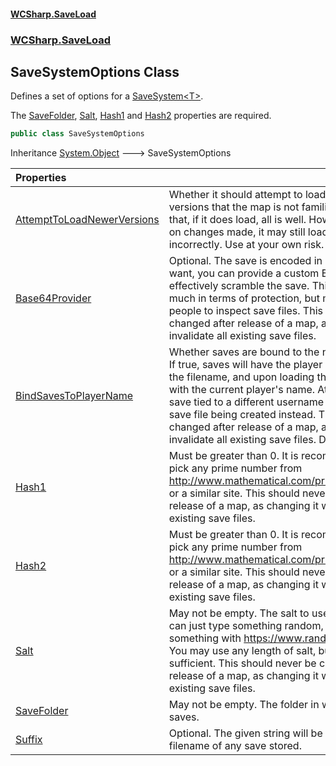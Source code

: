 #### [WCSharp\.SaveLoad](README.md 'README')
### [WCSharp\.SaveLoad](WCSharp.SaveLoad.md 'WCSharp\.SaveLoad')

## SaveSystemOptions Class

Defines a set of options for a [SaveSystem&lt;T&gt;](WCSharp.SaveLoad.SaveSystem_T_.md 'WCSharp\.SaveLoad\.SaveSystem\<T\>')\.

The [SaveFolder](WCSharp.SaveLoad.SaveSystemOptions.SaveFolder.md 'WCSharp\.SaveLoad\.SaveSystemOptions\.SaveFolder'), [Salt](WCSharp.SaveLoad.SaveSystemOptions.Salt.md 'WCSharp\.SaveLoad\.SaveSystemOptions\.Salt'), [Hash1](WCSharp.SaveLoad.SaveSystemOptions.Hash1.md 'WCSharp\.SaveLoad\.SaveSystemOptions\.Hash1') and [Hash2](WCSharp.SaveLoad.SaveSystemOptions.Hash2.md 'WCSharp\.SaveLoad\.SaveSystemOptions\.Hash2') properties are required.

```csharp
public class SaveSystemOptions
```

Inheritance [System\.Object](https://learn.microsoft.com/en-us/dotnet/api/system.object 'System\.Object') &#129106; SaveSystemOptions

| Properties | |
| :--- | :--- |
| [AttemptToLoadNewerVersions](WCSharp.SaveLoad.SaveSystemOptions.AttemptToLoadNewerVersions.md 'WCSharp\.SaveLoad\.SaveSystemOptions\.AttemptToLoadNewerVersions') | Whether it should attempt to load newer save versions that the map is not familiar with\.   It is likely that, if it does load, all is well. However, depending on changes made, it may still load but do so incorrectly. Use at your own risk.  Defaults to [false](https://docs.microsoft.com/en-us/dotnet/csharp/language-reference/builtin-types/bool 'https://docs\.microsoft\.com/en\-us/dotnet/csharp/language\-reference/builtin\-types/bool'). |
| [Base64Provider](WCSharp.SaveLoad.SaveSystemOptions.Base64Provider.md 'WCSharp\.SaveLoad\.SaveSystemOptions\.Base64Provider') | Optional\. The save is encoded in Base64, if you want, you can provide a custom Base64 provider to effectively scramble the save\.   This does not change much in terms of protection, but makes it harder for people to inspect save files.  This should never be changed after release of a map, as changing it will invalidate all existing save files. |
| [BindSavesToPlayerName](WCSharp.SaveLoad.SaveSystemOptions.BindSavesToPlayerName.md 'WCSharp\.SaveLoad\.SaveSystemOptions\.BindSavesToPlayerName') | Whether saves are bound to the name of the player\. If true, saves will have the player name contained in the filename, and upon loading this will be matched with the current player's name\.   Attempting to load a save tied to a different username will result in a new save file being created instead.  This should never be changed after release of a map, as changing it will invalidate all existing save files.  Defaults to [false](https://docs.microsoft.com/en-us/dotnet/csharp/language-reference/builtin-types/bool 'https://docs\.microsoft\.com/en\-us/dotnet/csharp/language\-reference/builtin\-types/bool'). |
| [Hash1](WCSharp.SaveLoad.SaveSystemOptions.Hash1.md 'WCSharp\.SaveLoad\.SaveSystemOptions\.Hash1') | Must be greater than 0\. It is recommended to simply pick any prime number from [http://www\.mathematical\.com/primes0to1000k\.html](http://www.mathematical.com/primes0to1000k.html 'http://www\.mathematical\.com/primes0to1000k\.html') or a similar site\.   This should never be changed after release of a map, as changing it will invalidate all existing save files. |
| [Hash2](WCSharp.SaveLoad.SaveSystemOptions.Hash2.md 'WCSharp\.SaveLoad\.SaveSystemOptions\.Hash2') | Must be greater than 0\. It is recommended to simply pick any prime number from [http://www\.mathematical\.com/primes0to1000k\.html](http://www.mathematical.com/primes0to1000k.html 'http://www\.mathematical\.com/primes0to1000k\.html') or a similar site\.   This should never be changed after release of a map, as changing it will invalidate all existing save files. |
| [Salt](WCSharp.SaveLoad.SaveSystemOptions.Salt.md 'WCSharp\.SaveLoad\.SaveSystemOptions\.Salt') | May not be empty\. The salt to use on the string\. You can just type something random, or generate something with [https://www\.random\.org/strings/](https://www.random.org/strings/ 'https://www\.random\.org/strings/')\.   You may use any length of salt, but around 16 is sufficient.  This should never be changed after release of a map, as changing it will invalidate all existing save files. |
| [SaveFolder](WCSharp.SaveLoad.SaveSystemOptions.SaveFolder.md 'WCSharp\.SaveLoad\.SaveSystemOptions\.SaveFolder') | May not be empty\. The folder in which to store the saves\. |
| [Suffix](WCSharp.SaveLoad.SaveSystemOptions.Suffix.md 'WCSharp\.SaveLoad\.SaveSystemOptions\.Suffix') | Optional\. The given string will be added to the filename of any save stored\. |
